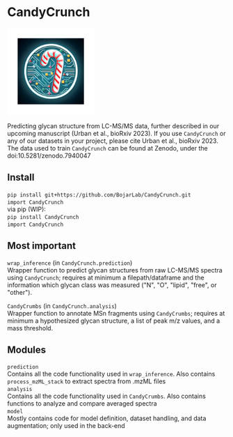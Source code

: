 # CandyCrunch

<img src="./candycrunch_logo.jpg" width="200" />

Predicting glycan structure from LC-MS/MS data, further described in our upcoming manuscript (Urban et al., bioRxiv 2023). If you use `CandyCrunch` or any of our datasets in your project, please cite Urban et al., bioRxiv 2023. The data used to train `CandyCrunch` can be found at Zenodo, under the doi:10.5281/zenodo.7940047

## Install
`pip install git+https://github.com/BojarLab/CandyCrunch.git` <br>
`import CandyCrunch` <br>
via pip (WIP): <br> `pip install CandyCrunch` <br> `import CandyCrunch`

## Most important
`wrap_inference` (in `CandyCrunch.prediction`) <br>
Wrapper function to predict glycan structures from raw LC-MS/MS spectra using `CandyCrunch`; requires at minimum a filepath/dataframe and the information which glycan class was measured ("N", "O", "lipid", "free", or "other").

`CandyCrumbs` (in `CandyCrunch.analysis`) <br>
Wrapper function to annotate MSn fragments using `CandyCrumbs`; requires at minimum a hypothesized glycan structure, a list of peak m/z values, and a mass threshold.

## Modules
`prediction` <br>
Contains all the code functionality used in `wrap_inference`. Also contains `process_mzML_stack` to extract spectra from .mzML files <br>
`analysis` <br>
Contains all the code functionality used in `CandyCrumbs`. Also contains functions to analyze and compare averaged spectra <br>
`model` <br>
Mostly contains code for model definition, dataset handling, and data augmentation; only used in the back-end <br>
